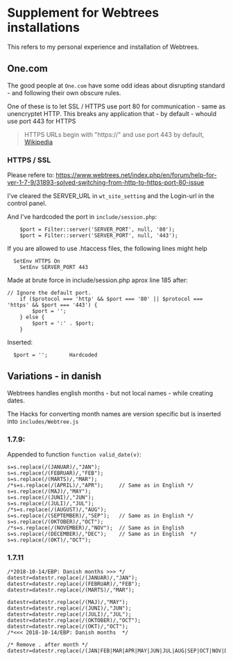 # Supplement for Webtrees installations

This refers to my personal experience and installation of Webtrees.

## One.com

The good people at `One.com` have some odd ideas about disrupting standard - and following their own obscure rules.

One of these is to let SSL / HTTPS use port 80 for communication - same as unencryptet HTTP. 
This breaks any application that - by default - whould use port 443 for HTTPS

> HTTPS URLs begin with "https://" and use port 443 by default,
<br>[Wikipedia](https://en.wikipedia.org/wiki/HTTPS)

### HTTPS / SSL

Please refere to: 
https://www.webtrees.net/index.php/en/forum/help-for-ver-1-7-9/31893-solved-switching-from-http-to-https-port-80-issue

I've cleared the SERVER_URL in `wt_site_setting` and the Login-url in the control panel.

And I've hardcoded the port in `include/session.php`:
```
	$port = Filter::server('SERVER_PORT', null, '80');
	$port = Filter::server('SERVER_PORT', null, '443');
```

If you are allowed to use .htaccess files, the following lines might help
```
  SetEnv HTTPS On
	SetEnv SERVER_PORT 443
```

Made at brute force in include/session.php aprox line 185 after:
```
// Ignore the default port.
	if ($protocol === 'http' && $port === '80' || $protocol === 'https' && $port === '443') {
		$port = '';
	} else {
		$port = ':' . $port;
	}
```
Inserted:
```
  $port = '';		Hardcoded
```
 

## Variations - in danish

Webtrees handles english months - but not local names - while creating dates. 

The Hacks for converting month names are version specific but is inserted into `includes/Webtree.js`

### 1.7.9:

Appended to function `function valid_date(v)`:

<!--
```valid_date():s=s.replace(/(JANUAR)/,"JAN");s=s.replace(/(FEBRUAR)/,"FEB");s=s.replace(/(MARTS)/,"MAR");/*s=s.replace(/(APRIL)/,"APR");*/s=s.replace(/(MAJ)/,"MAY");s=s.replace(/(JUNI)/,"JUN");s=s.replace(/(JULI)/,"JUL");/*s=s.replace(/(AUGUST)/,"AUG");s=s.replace(/(SEPTEMBER)/,"SEP");*/s=s.replace(/(OKTOBER)/,"OCT");/*s=s.replace(/(NOVEMBER)/,"NOV");s=s.replace(/(DECEMBER)/,"DEC");*/s=s.replace(/(OKT)/,"OCT");```
-->
```
s=s.replace(/(JANUAR)/,"JAN");
s=s.replace(/(FEBRUAR)/,"FEB");
s=s.replace(/(MARTS)/,"MAR");
/*s=s.replace(/(APRIL)/,"APR");     // Same as in English */
s=s.replace(/(MAJ)/,"MAY");
s=s.replace(/(JUNI)/,"JUN");
s=s.replace(/(JULI)/,"JUL");
/*s=s.replace(/(AUGUST)/,"AUG");
s=s.replace(/(SEPTEMBER)/,"SEP");   // Same as in English */
s=s.replace(/(OKTOBER)/,"OCT");
/*s=s.replace(/(NOVEMBER)/,"NOV");  // Same as in English 
s=s.replace(/(DECEMBER)/,"DEC");    // Same as in English  */
s=s.replace(/(OKT)/,"OCT");
```
### 1.7.11

```
/*2018-10-14/EBP: Danish months >>> */
datestr=datestr.replace(/(JANUAR)/,"JAN");
datestr=datestr.replace(/(FEBRUAR)/,"FEB");
datestr=datestr.replace(/(MARTS)/,"MAR");

datestr=datestr.replace(/(MAJ)/,"MAY");
datestr=datestr.replace(/(JUNI)/,"JUN");
datestr=datestr.replace(/(JULI)/,"JUL");
datestr=datestr.replace(/(OKTOBER)/,"OCT");
datestr=datestr.replace(/(OKT)/,"OCT");
/*<<< 2018-10-14/EBP: Danish months  */

/* Remove . after month */
datestr=datestr.replace(/(JAN|FEB|MAR|APR|MAY|JUN|JUL|AUG|SEP|OCT|NOV|DEC)\.?/,"$1");
``` 
